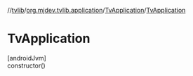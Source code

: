 //[tvlib](../../../index.md)/[org.mjdev.tvlib.application](../index.md)/[TvApplication](index.md)/[TvApplication](-tv-application.md)

# TvApplication

[androidJvm]\
constructor()

